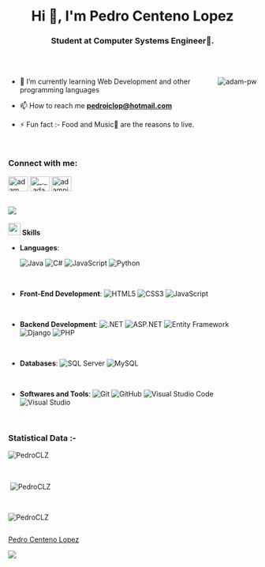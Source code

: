 
<h1 align="center">Hi 👋, I'm Pedro Centeno Lopez</h1>
<h3 align="center">Student at Computer Systems Engineer🌟.</h3>

<br>

<br>

<p><img align="right" src="https://github.com/Adam-pw/Adam-pw/blob/main/animation_500_kxa883sd.gif" alt="adam-pw" /></p>


- 🌱 I’m currently learning Web Development and other programming languages

- 📫 How to reach me **pedroiclop@hotmail.com**

- ⚡ Fun fact :- Food and Music🎵 are the reasons to live.

<br>

<h3 align="left">Connect with me:</h3>
<p align="left">
  <a href="https://www.linkedin.com/in/pedro-centeno-2734a7222/" target="blank"><img align="center"
      src="https://raw.githubusercontent.com/rahuldkjain/github-profile-readme-generator/master/src/images/icons/Social/linked-in-alt.svg"
      alt="adam pithewan" height="30" width="40" /></a>
  <a href="https://www.instagram.com/pedro_clpz/" target="blank"><img align="center"
      src="https://raw.githubusercontent.com/rahuldkjain/github-profile-readme-generator/master/src/images/icons/Social/instagram.svg"
      alt="_._.adam._" height="30" width="40" /></a>
  <a href="https://github.com/PedroCLZ" target="blank"><img align="center"
      src="https://raw.githubusercontent.com/rahuldkjain/github-profile-readme-generator/master/src/images/icons/Social/hackerrank.svg"
      alt="adampithewan" height="30" width="40" /></a>
</p>

<br>
<img src="https://user-images.githubusercontent.com/73097560/115834477-dbab4500-a447-11eb-908a-139a6edaec5c.gif"><br><br>
<img src="https://media2.giphy.com/media/QssGEmpkyEOhBCb7e1/giphy.gif?cid=ecf05e47a0n3gi1bfqntqmob8g9aid1oyj2wr3ds3mg700bl&rid=giphy.gif" width ="25"><b> Skills</b>
<br>
<p align="center">

- **Languages**:
    
    ![Java](https://img.shields.io/badge/Java-%23ED8B00.svg?style=for-the-badge&logo=java&logoColor=white)
    ![C#](https://img.shields.io/badge/C%23-%23239120.svg?style=for-the-badge&logo=c-sharp&logoColor=white)
    ![JavaScript](https://img.shields.io/badge/JavaScript%20-%23F7DF1E.svg?style=for-the-badge&logo=javascript&logoColor=black)
    ![Python](https://img.shields.io/badge/Python%20-%2314354C.svg?style=for-the-badge&logo=python&logoColor=white)
<br>   
    
- **Front-End Development**:
    ![HTML5](https://img.shields.io/badge/HTML5%20-%23E34F26.svg?style=for-the-badge&logo=html5&logoColor=white)
    ![CSS3](https://img.shields.io/badge/CSS%20-%231572B6.svg?style=for-the-badge&logo=css3&logoColor=white)
    ![JavaScript](https://img.shields.io/badge/JavaScript%20-%23F7DF1E.svg?style=for-the-badge&logo=javascript&logoColor=black)
<br>

- **Backend Development**:
    ![.NET](https://img.shields.io/badge/.NET-5C2D91?style=for-the-badge&logo=.net&logoColor=white)
    ![ASP.NET](https://img.shields.io/badge/ASP.NET-%230078D4.svg?style=for-the-badge&logo=.net&logoColor=white)
    ![Entity Framework](https://img.shields.io/badge/Entity%20Framework-%235C2D91.svg?style=for-the-badge&logo=.net&logoColor=white)
   ![Django](https://img.shields.io/badge/Django-%23092E20.svg?style=for-the-badge&logo=django&logoColor=white)
      ![PHP](https://img.shields.io/badge/PHP-%23777BB4.svg?style=for-the-badge&logo=php&logoColor=white)


<br>

- **Databases**:
    ![SQL Server](https://img.shields.io/badge/SQL%20Server-CC2927?style=for-the-badge&logo=microsoft%20sql%20server&logoColor=white)
    ![MySQL](https://img.shields.io/badge/MySQL-%2300f.svg?style=for-the-badge&logo=mysql&logoColor=white)
    
<br>

- **Softwares and Tools**:
    ![Git](https://img.shields.io/badge/git-%23F05033.svg?style=for-the-badge&logo=git&logoColor=white)
    ![GitHub](https://img.shields.io/badge/github-%23121011.svg?style=for-the-badge&logo=github&logoColor=white)
    ![Visual Studio Code](https://img.shields.io/badge/Visual%20Studio%20Code-0078d7.svg?style=for-the-badge&logo=visual-studio-code&logoColor=white)
    ![Visual Studio](https://img.shields.io/badge/Visual%20Studio-5C2D91.svg?style=for-the-badge&logo=visual-studio&logoColor=white)
<br>

</p>


<h3>Statistical Data :-</h3>
<p><img align="center"
    src="https://github-readme-stats.vercel.app/api/top-langs?username=PedroCLZ&show_icons=true&locale=en&bg_color=0d1117&text_color=ffffff&layout=compact"
    alt="PedroCLZ" 
    bg_color=#808080/></p>

<br>

<p>&nbsp;<img align="center" src="https://github-readme-stats.vercel.app/api?username=PedroCLZ&show_icons=true&locale=en&bg_color=0d1117&text_color=ffffff&repo=convoychat"
    alt="PedroCLZ" /></p>

<br>

<p><img align="center" src="https://github-readme-streak-stats.herokuapp.com/?user=PedroCLZ&theme=dark&background=0d1117&date_format=M%20j%5B%2C%20Y%5D" alt="PedroCLZ" /></p>
      
<p align="left"> <a href="https://twitter.com/" target="blank"><img
      src="https://img.shields.io/twitter/follow/?logo=twitter&style=for-the-badge" alt="" /></a> </p>

[Pedro Centeno Lopez](https://www.linkedin.com/in/pedro-centeno-2734a7222/)

<img src="https://capsule-render.vercel.app/api?type=waving&color=0:667eea,100:764ba2&height=120&section=footer"/>
